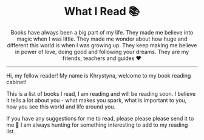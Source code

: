 <br />
<div align="center">
  <h1>What I Read 📚</h1>
  <p>Books have always been a big part of my life. They made me believe into magic when I was little. They made me wonder about how huge and different this world is when I was growing up. They keep making me believe in power of love, doing good and following your dreams. They are my friends, teachers and guides ♥️ </p> 
</div>
<hr>

Hi, my fellow reader! My name is Khrystyna, welcome to my book reading cabinet!

This is a list of books I read, I am reading and will be reading soon. I believe it tells a lot about you - what makes you spark, what is important to you, how you see this world and life around you.

If you have any suggestions for me to read, please please please send it to me 🤗 I am always hunting for something interesting to add to my reading list.
